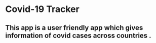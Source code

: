 # Covid-19 Tracker 

## This app is a user friendly app which gives information of covid cases across countries .
